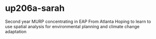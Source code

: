 # up206a-sarah
Second year MURP concentrating in EAP
From Atlanta
Hoping to learn to use spatial analysis for environmental planning and climate change adaptation
